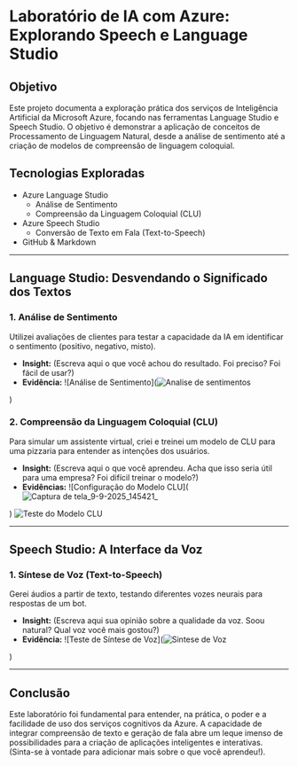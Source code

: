 # Laboratório de IA com Azure: Explorando Speech e Language Studio

##  Objetivo

Este projeto documenta a exploração prática dos serviços de Inteligência Artificial da Microsoft Azure, focando nas ferramentas Language Studio e Speech Studio. O objetivo é demonstrar a aplicação de conceitos de Processamento de Linguagem Natural, desde a análise de sentimento até a criação de modelos de compreensão de linguagem coloquial.

##  Tecnologias Exploradas

- Azure Language Studio
  - Análise de Sentimento
  - Compreensão da Linguagem Coloquial (CLU)
- Azure Speech Studio
  - Conversão de Texto em Fala (Text-to-Speech)
- GitHub & Markdown

---

## Language Studio: Desvendando o Significado dos Textos

### 1. Análise de Sentimento

Utilizei avaliações de clientes para testar a capacidade da IA em identificar o sentimento (positivo, negativo, misto).

* **Insight:** (Escreva aqui o que você achou do resultado. Foi preciso? Foi fácil de usar?)
* **Evidência:**
    ![Análise de Sentimento](![Analise de sentimentos](https://github.com/user-attachments/assets/6fc48348-e496-475c-9fe8-207d09b9b480)

)

### 2. Compreensão da Linguagem Coloquial (CLU)

Para simular um assistente virtual, criei e treinei um modelo de CLU para uma pizzaria para entender as intenções dos usuários.

* **Insight:** (Escreva aqui o que você aprendeu. Acha que isso seria útil para uma empresa? Foi difícil treinar o modelo?)
* **Evidências:**
    ![Configuração do Modelo CLU](![Captura de tela_9-9-2025_145421_](https://github.com/user-attachments/assets/b6dfd397-dc03-4358-a626-469fb946fe52)

)
    ![Teste do Modelo CLU](images/clu-teste.png)

---

## Speech Studio: A Interface da Voz

### 1. Síntese de Voz (Text-to-Speech)

Gerei áudios a partir de texto, testando diferentes vozes neurais para respostas de um bot.

* **Insight:** (Escreva aqui sua opinião sobre a qualidade da voz. Soou natural? Qual voz você mais gostou?)
* **Evidência:**
    ![Teste de Síntese de Voz](![Sintese de Voz](https://github.com/user-attachments/assets/3de2ffea-4a1e-4719-a92f-9eebe3f5d02f)

)

---

##  Conclusão

Este laboratório foi fundamental para entender, na prática, o poder e a facilidade de uso dos serviços cognitivos da Azure. A capacidade de integrar compreensão de texto e geração de fala abre um leque imenso de possibilidades para a criação de aplicações inteligentes e interativas. (Sinta-se à vontade para adicionar mais sobre o que você aprendeu!).
